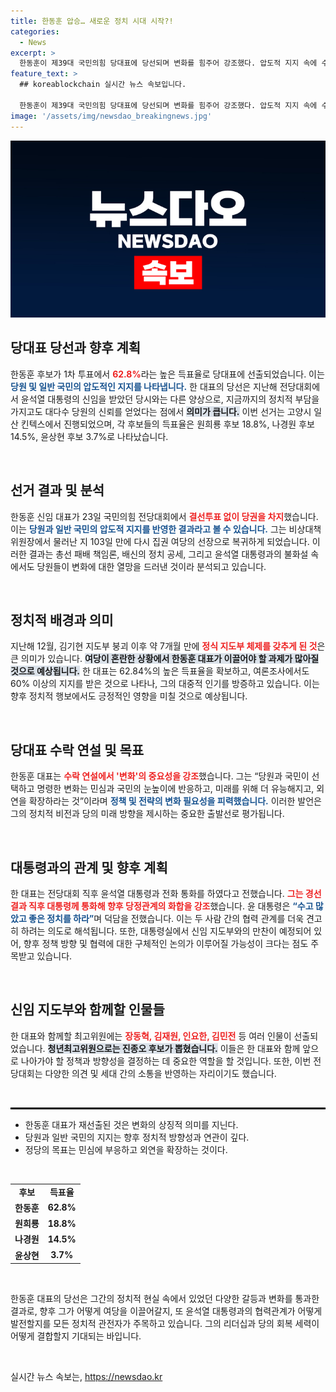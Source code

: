 ```yaml
---
title: 한동훈 압승… 새로운 정치 시대 시작?!
categories:
  - News
excerpt: >
  한동훈이 제39대 국민의힘 당대표에 당선되며 변화를 힘주어 강조했다. 압도적 지지 속에 수명 103일 만에 복귀한 그는 윤석열 대통령과의 원활한 소통을 약속하며 새로운 지도부와의 출범을 알렸다.
feature_text: >
  ## koreablockchain 실시간 뉴스 속보입니다.

  한동훈이 제39대 국민의힘 당대표에 당선되며 변화를 힘주어 강조했다. 압도적 지지 속에 수명 103일 만에 복귀한 그는 윤석열 대통령과의 원활한 소통을 약속하며 새로운 지도부와의 출범을 알렸다.
image: '/assets/img/newsdao_breakingnews.jpg'
---
```


<p><img src="/assets/img/newsdao_breakingnews.jpg" alt="koreablockchain 속보" /></p>

<h2 data-ke-size="size26">당대표 당선과 향후 계획</h2>

<p data-ke-size="size16">한동훈 후보가 1차 투표에서 <b><span style="color: #ee2323;">62.8%</b></span>라는 높은 득표율로 당대표에 선출되었습니다. 이는 <b><span style="color: #1a5490;">당원 및 일반 국민의 압도적인 지지를 나타냅니다.</span></b> 한 대표의 당선은 지난해 전당대회에서 윤석열 대통령의 신임을 받았던 당시와는 다른 양상으로, 지금까지의 정치적 부담을 가지고도 대다수 당원의 신뢰를 얻었다는 점에서 <b><span style="background-color: #21538527;">의미가 큽니다.</span></b> 이번 선거는 고양시 일산 킨텍스에서 진행되었으며, 각 후보들의 득표율은 원희룡 후보 18.8%, 나경원 후보 14.5%, 윤상현 후보 3.7%로 나타났습니다.</p>

<p data-ke-size="size16">&nbsp;</p>

<h2 data-ke-size="size26">선거 결과 및 분석</h2>

<p data-ke-size="size16">한동훈 신임 대표가 23일 국민의힘 전당대회에서 <b><span style="color: #ee2323;">결선투표 없이 당권을 차지</b></span>했습니다. 이는 <b><span style="color: #1a5490;">당원과 일반 국민의 압도적 지지를 반영한 결과라고 볼 수 있습니다.</span></b> 그는 비상대책위원장에서 물러난 지 103일 만에 다시 집권 여당의 선장으로 복귀하게 되었습니다. 이러한 결과는 총선 패배 책임론, 배신의 정치 공세, 그리고 윤석열 대통령과의 불화설 속에서도 당원들이 변화에 대한 열망을 드러낸 것이라 분석되고 있습니다.</p>

<p data-ke-size="size16">&nbsp;</p>

<h2 data-ke-size="size26">정치적 배경과 의미</h2>

<p data-ke-size="size16">지난해 12월, 김기현 지도부 붕괴 이후 약 7개월 만에 <b><span style="color: #ee2323;">정식 지도부 체제를 갖추게 된 것</b></span>은 큰 의미가 있습니다. <b><span style="background-color: #21538527;">여당이 혼란한 상황에서 한동훈 대표가 이끌어야 할 과제가 많아질 것으로 예상됩니다.</span></b> 한 대표는 62.84%의 높은 득표율을 확보하고, 여론조사에서도 60% 이상의 지지를 받은 것으로 나타나, 그의 대중적 인기를 방증하고 있습니다. 이는 향후 정치적 행보에서도 긍정적인 영향을 미칠 것으로 예상됩니다.</p>

<p data-ke-size="size16">&nbsp;</p>

<h2 data-ke-size="size26">당대표 수락 연설 및 목표</h2>

<p data-ke-size="size16">한동훈 대표는 <b><span style="color: #ee2323;">수락 연설에서 '변화'의 중요성을 강조</b></span>했습니다. 그는 “당원과 국민이 선택하고 명령한 변화는 민심과 국민의 눈높이에 반응하고, 미래를 위해 더 유능해지고, 외연을 확장하라는 것”이라며 <b><span style="color: #1a5490;">정책 및 전략의 변화 필요성을 피력했습니다.</span></b> 이러한 발언은 그의 정치적 비전과 당의 미래 방향을 제시하는 중요한 출발선로 평가됩니다.</p>

<p data-ke-size="size16">&nbsp;</p>

<h2 data-ke-size="size26">대통령과의 관계 및 향후 계획</h2>

<p data-ke-size="size16">한 대표는 전당대회 직후 윤석열 대통령과 전화 통화를 하였다고 전했습니다. <b><span style="color: #ee2323;">그는 경선 결과 직후 대통령께 통화해 향후 당정관계의 화합을 강조</b></span>했습니다. 윤 대통령은 <b><span style="color: #1a5490;">“수고 많았고 좋은 정치를 하라”</b></span>며 덕담을 전했습니다. 이는 두 사람 간의 협력 관계를 더욱 견고히 하려는 의도로 해석됩니다. 또한, 대통령실에서 신임 지도부와의 만찬이 예정되어 있어, 향후 정책 방향 및 협력에 대한 구체적인 논의가 이루어질 가능성이 크다는 점도 주목받고 있습니다.</p>

<p data-ke-size="size16">&nbsp;</p>

<h2 data-ke-size="size26">신임 지도부와 함께할 인물들</h2>

<p data-ke-size="size16">한 대표와 함께할 최고위원에는 <b><span style="color: #ee2323;">장동혁, 김재원, 인요한, 김민전</b></span> 등 여러 인물이 선출되었습니다. <b><span style="background-color: #21538527;">청년최고위원으로는 진종오 후보가 뽑혔습니다.</span></b> 이들은 한 대표와 함께 앞으로 나아가야 할 정책과 방향성을 결정하는 데 중요한 역할을 할 것입니다. 또한, 이번 전당대회는 다양한 의견 및 세대 간의 소통을 반영하는 자리이기도 했습니다.</p>

<p data-ke-size="size16">&nbsp;</p>

<hr style="border:1px solid #000;">

<ul>
    <li>한동훈 대표가 재선출된 것은 변화의 상징적 의미를 지닌다.</li>
    <li>당원과 일반 국민의 지지는 향후 정치적 방향성과 연관이 깊다.</li>
    <li>정당의 목표는 민심에 부응하고 외연을 확장하는 것이다.</li>
</ul>

<p data-ke-size="size16">&nbsp;</p>

<table>
    <tr>
        <td style="text-align: center; height: 17px;"><b>후보</b></td>
        <td style="text-align: center; height: 17px;"><b>득표율</b></td>
    </tr>
    <tr>
        <td style="text-align: center; height: 17px;"><b>한동훈</b></td>
        <td style="text-align: center; height: 17px;"><b>62.8%</b></td>
    </tr>
    <tr>
        <td style="text-align: center; height: 17px;"><b>원희룡</b></td>
        <td style="text-align: center; height: 17px;"><b>18.8%</b></td>
    </tr>
    <tr>
        <td style="text-align: center; height: 17px;"><b>나경원</b></td>
        <td style="text-align: center; height: 17px;"><b>14.5%</b></td>
    </tr>
    <tr>
        <td style="text-align: center; height: 17px;"><b>윤상현</b></td>
        <td style="text-align: center; height: 17px;"><b>3.7%</b></td>
    </tr>
</table>

<p data-ke-size="size16">&nbsp;</p>

<p data-ke-size="size16">한동훈 대표의 당선은 그간의 정치적 현실 속에서 있었던 다양한 갈등과 변화를 통과한 결과로, 향후 그가 어떻게 여당을 이끌어갈지, 또 윤석열 대통령과의 협력관계가 어떻게 발전할지를 모든 정치적 관전자가 주목하고 있습니다. 그의 리더십과 당의 회복 세력이 어떻게 결합할지 기대되는 바입니다.</p>

<p data-ke-size="size16">&nbsp;</p>
실시간 뉴스 속보는, <a href="https://newsdao.kr" rel="dofollow">https://newsdao.kr</a>


